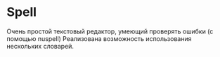 # Spell
Очень простой текстовый редактор, умеющий проверять ошибки (с помощью nuspell)
Реализована возможность использования нескольких словарей.
